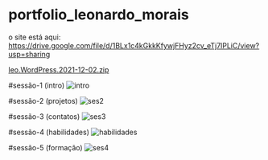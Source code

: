 # portfolio_leonardo_morais
o site está aqui: 
https://drive.google.com/file/d/1BLx1c4kGkkKfywjFHyz2cv_eTj7lPLiC/view?usp=sharing


[leo.WordPress.2021-12-02.zip](https://github.com/leonardomoraisrp/portfolio_leonardo_morais/files/7645592/leo.WordPress.2021-12-02.zip)

#sessão-1 (intro)
![intro](https://user-images.githubusercontent.com/94178073/144514402-c5b4871e-eb37-4e34-9acf-bf395b6ea8b0.PNG)

#sessão-2 (projetos)
![ses2](https://user-images.githubusercontent.com/94178073/144514567-02df3c96-9870-4d25-8e65-dac2a478b0c5.PNG)

#sessão-3 (contatos)
![ses3](https://user-images.githubusercontent.com/94178073/144514736-f1089e75-c763-46c3-b4ec-2886f831daae.PNG)

#sessão-4 (habilidades)
![habilidades](https://user-images.githubusercontent.com/94178073/144514840-de1711bd-bfbf-4a87-bdb3-0a72f489e2a5.PNG)

#sessão-5 (formação)
![ses4](https://user-images.githubusercontent.com/94178073/144515030-da278624-fa6f-44f5-a3b9-0bba47bf0df0.PNG)
